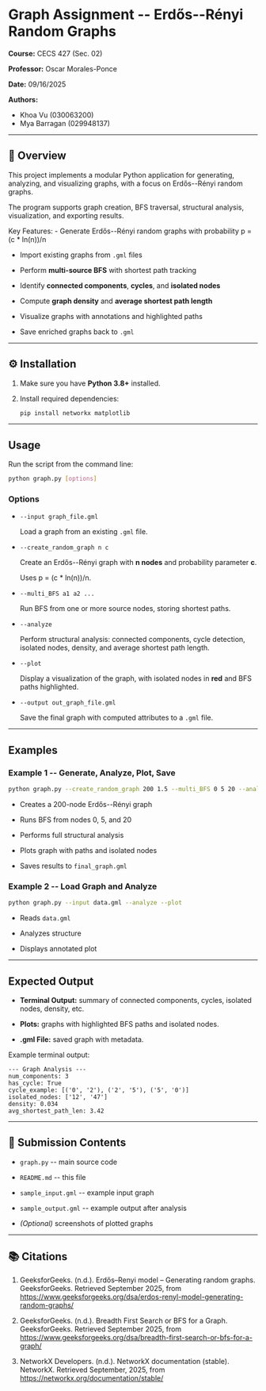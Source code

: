 # Graph Assignment -- Erdős--Rényi Random Graphs

**Course:** CECS 427 (Sec. 02)

**Professor:** Oscar Morales-Ponce

**Date:** 09/16/2025

**Authors:**

- Khoa Vu (030063200)
- Mya Barragan (029948137)

------------------------------------------------------------------------

## 📌 Overview

This project implements a modular Python application for generating, analyzing, and visualizing graphs, with a focus on Erdős--Rényi random graphs.

The program supports graph creation, BFS traversal, structural analysis, visualization, and exporting results.

Key Features: - Generate Erdős--Rényi random graphs with probability p = (c * ln(n))/n

- Import existing graphs from `.gml` files
  
- Perform **multi-source BFS** with shortest path tracking
  
- Identify **connected components**, **cycles**, and **isolated nodes**

- Compute **graph density** and **average shortest path length**
  
- Visualize graphs with annotations and highlighted paths

- Save enriched graphs back to `.gml`

------------------------------------------------------------------------

## ⚙️ Installation

1.  Make sure you have **Python 3.8+** installed.

2.  Install required dependencies:

    ``` bash
    pip install networkx matplotlib
    ```

------------------------------------------------------------------------

## Usage

Run the script from the command line:

``` bash
python graph.py [options]
```

### Options

-   `--input graph_file.gml`

    Load a graph from an existing `.gml` file.

-   `--create_random_graph n c`
  
    Create an Erdős--Rényi graph with **n nodes** and probability
    parameter **c**.
    
    Uses p = (c * ln(n))/n.

-   `--multi_BFS a1 a2 ...`
  
    Run BFS from one or more source nodes, storing shortest paths.

-   `--analyze`
  
    Perform structural analysis: connected components, cycle detection,
    isolated nodes, density, and average shortest path length.

-   `--plot`
  
    Display a visualization of the graph, with isolated nodes in **red**
    and BFS paths highlighted.

-   `--output out_graph_file.gml`
  
    Save the final graph with computed attributes to a `.gml` file.

------------------------------------------------------------------------

## Examples

### Example 1 -- Generate, Analyze, Plot, Save

``` bash
python graph.py --create_random_graph 200 1.5 --multi_BFS 0 5 20 --analyze --plot --output final_graph.gml
```

-   Creates a 200-node Erdős--Rényi graph
  
-   Runs BFS from nodes 0, 5, and 20
  
-   Performs full structural analysis
  
-   Plots graph with paths and isolated nodes
  
-   Saves results to `final_graph.gml`

### Example 2 -- Load Graph and Analyze

``` bash
python graph.py --input data.gml --analyze --plot
```

-   Reads `data.gml`
  
-   Analyzes structure
  
-   Displays annotated plot

------------------------------------------------------------------------

## Expected Output

-   **Terminal Output:** summary of connected components, cycles, isolated nodes, density, etc.
    
-   **Plots:** graphs with highlighted BFS paths and isolated nodes.
  
-   **.gml File:** saved graph with metadata.

Example terminal output:

    --- Graph Analysis ---
    num_components: 3
    has_cycle: True
    cycle_example: [('0', '2'), ('2', '5'), ('5', '0')]
    isolated_nodes: ['12', '47']
    density: 0.034
    avg_shortest_path_len: 3.42

------------------------------------------------------------------------

## 📂 Submission Contents

-   `graph.py` -- main source code

-   `README.md` -- this file
  
-   `sample_input.gml` -- example input graph
  
-   `sample_output.gml` -- example output after analysis
  
-   *(Optional)* screenshots of plotted graphs

------------------------------------------------------------------------

## 📚 Citations

1. GeeksforGeeks. (n.d.). Erdős–Renyi model – Generating random graphs. GeeksforGeeks. Retrieved September 2025, from https://www.geeksforgeeks.org/dsa/erdos-renyl-model-generating-random-graphs/
   
2. GeeksforGeeks. (n.d.). Breadth First Search or BFS for a Graph. GeeksforGeeks. Retrieved September 2025, from https://www.geeksforgeeks.org/dsa/breadth-first-search-or-bfs-for-a-graph/
   
3. NetworkX Developers. (n.d.). NetworkX documentation (stable). NetworkX. Retrieved September, 2025, from https://networkx.org/documentation/stable/
